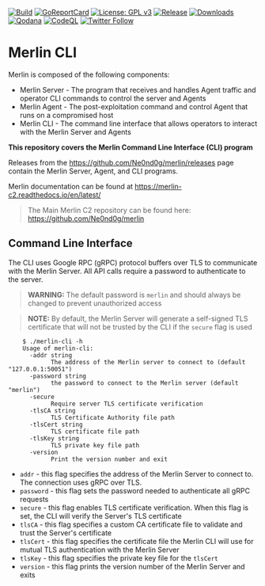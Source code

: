 [![Build](https://github.com/Ne0nd0g/merlin-cli/actions/workflows/go.yml/badge.svg)](https://github.com/Ne0nd0g/merlin-cli/actions/workflows/go.yml)
[![GoReportCard](https://goreportcard.com/badge/github.com/Ne0nd0g/merlin-cli)](https://goreportcard.com/report/github.com/Ne0nd0g/merlin-cli)
[![License: GPL v3](https://img.shields.io/badge/License-GPL%20v3-blue.svg)](https://www.gnu.org/licenses/gpl-3.0)
[![Release](https://img.shields.io/github/release/Ne0nd0g/merlin-cli.svg)](https://github.com/Ne0nd0g/merlin-cli/releases/latest)
[![Downloads](https://img.shields.io/github/downloads/Ne0nd0g/merlin-cli/total.svg)](https://github.com/Ne0nd0g/merlin-cli/releases)
[![Qodana](https://github.com/Ne0nd0g/merlin-cli/actions/workflows/qodana.yml/badge.svg)](https://github.com/Ne0nd0g/merlin-cli/actions/workflows/qodana.yml)
[![CodeQL](https://github.com/Ne0nd0g/merlin-cli/actions/workflows/codeql.yml/badge.svg)](https://github.com/Ne0nd0g/merlin-cli/actions/workflows/codeql.yml)
[![Twitter Follow](https://img.shields.io/twitter/follow/merlin_c2.svg?style=social&label=Follow)](https://twitter.com/merlin_c2)

# Merlin CLI

Merlin is composed of the following components:

* Merlin Server - The program that receives and handles Agent traffic and operator CLI commands to control the server and Agents
* Merlin Agent - The post-exploitation command and control Agent that runs on a compromised host
* Merlin CLI - The command line interface that allows operators to interact with the Merlin Server and Agents

**This repository covers the Merlin Command Line Interface (CLI) program**

Releases from the <https://github.com/Ne0nd0g/merlin/releases> page contain the Merlin Server, Agent, and CLI programs.

Merlin documentation can be found at <https://merlin-c2.readthedocs.io/en/latest/>

> The Main Merlin C2 repository can be found here: <https://github.com/Ne0nd0g/merlin>

## Command Line Interface

The CLI uses Google RPC (gRPC) protocol buffers over TLS to communicate with the Merlin Server.
All API calls require a password to authenticate to the server.

> **WARNING:** The default password is `merlin` and should always be changed to prevent unauthorized access

> **NOTE:** By default, the Merlin Server will generate a self-signed TLS certificate that will not be trusted by the CLI if the `secure` flag is used

```text
    $ ./merlin-cli -h
    Usage of merlin-cli:
      -addr string
            The address of the Merlin server to connect to (default "127.0.0.1:50051")
      -password string
            the password to connect to the Merlin server (default "merlin")
      -secure
            Require server TLS certificate verification
      -tlsCA string
            TLS Certificate Authority file path
      -tlsCert string
            TLS certificate file path
      -tlsKey string
            TLS private key file path
      -version
            Print the version number and exit
```

* `addr` - this flag specifies the address of the Merlin Server to connect to. The connection uses gRPC over TLS.
* `password` - this flag sets the password needed to authenticate all gRPC requests
* `secure` - this flag enables TLS certificate verification. When this flag is set, the CLI will verify the Server's TLS certificate
* `tlsCA` - this flag specifies a custom CA certificate file to validate and trust the Server's certificate
* `tlsCert` - this flag specifies the certificate file the Merlin CLI will use for mutual TLS authentication with the Merlin Server
* `tlsKey` - this flag specifies the private key file for the `tlsCert`
* `version` - this flag prints the version number of the Merlin Server and exits
